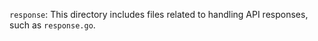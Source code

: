 `response`‍: This directory includes files related to handling API responses, such as `response.go`.
